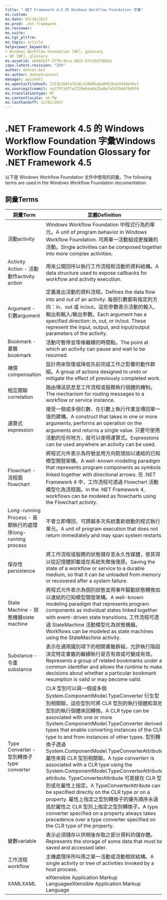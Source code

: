 ```yaml
---
title: ".NET Framework 4.5 的 Windows Workflow Foundation 字彙"
ms.custom: 
ms.date: 03/30/2017
ms.prod: .net-framework
ms.reviewer: 
ms.suite: 
ms.tgt_pltfrm: 
ms.topic: article
helpviewer_keywords:
- Windows Workflow Foundation [WF], glossary
- WF [WF], glossary
ms.assetid: ab682b2f-3779-45ca-b831-b7c03d7dbb3a
caps.latest.revision: "259"
author: dotnet-bot
ms.author: dotnetcontent
manager: wpickett
ms.openlocfilehash: 1153b1b87a7b16c330d05a6a89516ab1944bf6e1
ms.sourcegitcommit: ce279f2d7fe2220e6ea0a25a8a7a5370ddf8d9f0
ms.translationtype: MT
ms.contentlocale: zh-TW
ms.lasthandoff: 12/02/2017
---
```

# <a name="windows-workflow-foundation-glossary-for-net-framework-45"></a><span data-ttu-id="c1a26-102">.NET Framework 4.5 的 Windows Workflow Foundation 字彙</span><span class="sxs-lookup"><span data-stu-id="c1a26-102">Windows Workflow Foundation Glossary for .NET Framework 4.5</span></span>
<span data-ttu-id="c1a26-103">以下是 Windows Workflow Foundation 文件中使用的詞彙。</span><span class="sxs-lookup"><span data-stu-id="c1a26-103">The following terms are used in the Windows Workflow Foundation documentation.</span></span>  
  
## <a name="terms"></a><span data-ttu-id="c1a26-104">詞彙</span><span class="sxs-lookup"><span data-stu-id="c1a26-104">Terms</span></span>  
  
|<span data-ttu-id="c1a26-105">詞彙</span><span class="sxs-lookup"><span data-stu-id="c1a26-105">Term</span></span>|<span data-ttu-id="c1a26-106">定義</span><span class="sxs-lookup"><span data-stu-id="c1a26-106">Definition</span></span>|  
|----------|----------------|  
|<span data-ttu-id="c1a26-107">活動</span><span class="sxs-lookup"><span data-stu-id="c1a26-107">activity</span></span>|<span data-ttu-id="c1a26-108">Windows Workflow Foundation 中程式行為的單元。</span><span class="sxs-lookup"><span data-stu-id="c1a26-108">A unit of program behavior in Windows Workflow Foundation.</span></span> <span data-ttu-id="c1a26-109">可將單一活動組成更複雜的活動。</span><span class="sxs-lookup"><span data-stu-id="c1a26-109">Single activities can be composed together into more complex activities.</span></span>|  
|<span data-ttu-id="c1a26-110">Activity Action - 活動動作</span><span class="sxs-lookup"><span data-stu-id="c1a26-110">activity action</span></span>|<span data-ttu-id="c1a26-111">用來公開回呼以執行工作流程和活動的資料結構。</span><span class="sxs-lookup"><span data-stu-id="c1a26-111">A data structure used to expose callbacks for workflow and activity execution.</span></span>|  
|<span data-ttu-id="c1a26-112">Argument - 引數</span><span class="sxs-lookup"><span data-stu-id="c1a26-112">argument</span></span>|<span data-ttu-id="c1a26-113">定義進出活動的資料流程。</span><span class="sxs-lookup"><span data-stu-id="c1a26-113">Defines the data flow into and out of an activity.</span></span> <span data-ttu-id="c1a26-114">每個引數都有指定的方向：in、out 或 in/out。這些參數表示活動的輸入、輸出和輸入/輸出參數。</span><span class="sxs-lookup"><span data-stu-id="c1a26-114">Each argument has a specified direction: in, out, or in/out. These represent the input, output, and input/output parameters of the activity.</span></span>|  
|<span data-ttu-id="c1a26-115">Bookmark - 書籤</span><span class="sxs-lookup"><span data-stu-id="c1a26-115">bookmark</span></span>|<span data-ttu-id="c1a26-116">活動可暫停並等候繼續的時間點。</span><span class="sxs-lookup"><span data-stu-id="c1a26-116">The point at which an activity can pause and wait to be resumed.</span></span>|  
|<span data-ttu-id="c1a26-117">補償</span><span class="sxs-lookup"><span data-stu-id="c1a26-117">compensation</span></span>|<span data-ttu-id="c1a26-118">設計用來恢復或降低先前完成工作之影響的動作群組。</span><span class="sxs-lookup"><span data-stu-id="c1a26-118">A group of actions designed to undo or mitigate the effect of previously completed work.</span></span>|  
|<span data-ttu-id="c1a26-119">相互關聯</span><span class="sxs-lookup"><span data-stu-id="c1a26-119">correlation</span></span>|<span data-ttu-id="c1a26-120">路由傳送訊息至工作流程或服務執行個體的機制。</span><span class="sxs-lookup"><span data-stu-id="c1a26-120">The mechanism for routing messages to a workflow or service instance.</span></span>|  
|<span data-ttu-id="c1a26-121">運算式</span><span class="sxs-lookup"><span data-stu-id="c1a26-121">expression</span></span>|<span data-ttu-id="c1a26-122">接受一個或多個引數、在引數上執行作業並傳回單一值的建構。</span><span class="sxs-lookup"><span data-stu-id="c1a26-122">A construct that takes in one or more arguments, performs an operation on the arguments and returns a single value.</span></span> <span data-ttu-id="c1a26-123">只要可使用活動的任何地方，就可以使用運算式。</span><span class="sxs-lookup"><span data-stu-id="c1a26-123">Expressions can be used anywhere an activity can be used.</span></span>|  
|<span data-ttu-id="c1a26-124">Flowchart - 流程圖</span><span class="sxs-lookup"><span data-stu-id="c1a26-124">flowchart</span></span>|<span data-ttu-id="c1a26-125">將程式元件表示為符號並用方向箭頭加以連結的已知模型開發架構。</span><span class="sxs-lookup"><span data-stu-id="c1a26-125">A well-known modeling paradigm that represents program components as symbols linked together with directional arrows.</span></span>  <span data-ttu-id="c1a26-126">在 .NET Framework 4 中，工作流程可透過 Flowchart 活動模型化為流程圖。</span><span class="sxs-lookup"><span data-stu-id="c1a26-126">In the .NET Framework 4, workflows can be modeled as flowcharts using the Flowchart activity.</span></span>|  
|<span data-ttu-id="c1a26-127">Long-running Process - 長期執行的處理序</span><span class="sxs-lookup"><span data-stu-id="c1a26-127">long-running process</span></span>|<span data-ttu-id="c1a26-128">不會立即傳回、可跨越多次系統重新啟動的程式執行單元。</span><span class="sxs-lookup"><span data-stu-id="c1a26-128">A unit of program execution that does not return immediately and may span system restarts.</span></span>|  
|<span data-ttu-id="c1a26-129">保存性</span><span class="sxs-lookup"><span data-stu-id="c1a26-129">persistence</span></span>|<span data-ttu-id="c1a26-130">將工作流程或服務的狀態儲存至永久性媒體，使其得以從記憶體卸載或在系統失敗後復原。</span><span class="sxs-lookup"><span data-stu-id="c1a26-130">Saving the state of a workflow or service to a durable medium, so that it can be unloaded from memory or recovered after a system failure.</span></span>|  
|<span data-ttu-id="c1a26-131">State Machine - 狀態機器</span><span class="sxs-lookup"><span data-stu-id="c1a26-131">state machine</span></span>|<span data-ttu-id="c1a26-132">將程式元件表示為個別狀態並用事件驅動狀態轉換加以連結的已知模型開發架構。</span><span class="sxs-lookup"><span data-stu-id="c1a26-132">A well-known modeling paradigm that represents program components as individual states linked together with event-driven state transitions.</span></span>  <span data-ttu-id="c1a26-133">工作流程可透過 StateMachine 活動模型化為狀態機器。</span><span class="sxs-lookup"><span data-stu-id="c1a26-133">Workflows can be modeled as state machines using the StateMachine activity.</span></span>|  
|<span data-ttu-id="c1a26-134">Substance - 令重</span><span class="sxs-lookup"><span data-stu-id="c1a26-134">substance</span></span>|<span data-ttu-id="c1a26-135">表示在通用識別項下的相關書籤群組，允許執行階段決定特定書籤的繼續執行是否有效或可變成有效。</span><span class="sxs-lookup"><span data-stu-id="c1a26-135">Represents a group of related bookmarks under a common identifier and allows the runtime to make decisions about whether a particular bookmark resumption is valid or may become valid.</span></span>|  
|<span data-ttu-id="c1a26-136">Type Converter - 型別轉換子</span><span class="sxs-lookup"><span data-stu-id="c1a26-136">type converter</span></span>|<span data-ttu-id="c1a26-137">CLR 型別可以與一個或多個 System.ComponentModel.TypeConverter 衍生型別相關聯，這些型別可將 CLR 型別的執行個體和其他型別的執行個體來回轉換。</span><span class="sxs-lookup"><span data-stu-id="c1a26-137">A CLR type can be associated with one or more System.ComponentModel.TypeConverter derived types that enable converting instances of the CLR type to and from instances of other types.</span></span> <span data-ttu-id="c1a26-138">型別轉換子透過 System.ComponentModel.TypeConverterAttribute 屬性來與 CLR 型別相關聯。</span><span class="sxs-lookup"><span data-stu-id="c1a26-138">A type converterr is associated with a CLR type using the System.ComponentModel.TypeConverterAttribute attribute.</span></span>  <span data-ttu-id="c1a26-139">TypeConverterAttribute 可直接在 CLR 型別或在屬性上指定。</span><span class="sxs-lookup"><span data-stu-id="c1a26-139">A TypeConverterAttribute can be specified directly on the CLR type or on a property.</span></span> <span data-ttu-id="c1a26-140">屬性上指定之型別轉換子的優先順序永遠高於屬性之 CLR 型別上指定之型別轉換子。</span><span class="sxs-lookup"><span data-stu-id="c1a26-140">A type converter specified on a property always takes precedence over a type converter specified on the CLR type of the property.</span></span>|  
|<span data-ttu-id="c1a26-141">變數</span><span class="sxs-lookup"><span data-stu-id="c1a26-141">variable</span></span>|<span data-ttu-id="c1a26-142">表示必須儲存以供稍後存取之部分資料的儲存體。</span><span class="sxs-lookup"><span data-stu-id="c1a26-142">Represents the storage of some data that must be saved and accessed later.</span></span>|  
|<span data-ttu-id="c1a26-143">工作流程</span><span class="sxs-lookup"><span data-stu-id="c1a26-143">workflow</span></span>|<span data-ttu-id="c1a26-144">主機處理序所叫用之單一活動或活動樹狀結構。</span><span class="sxs-lookup"><span data-stu-id="c1a26-144">A single activity or tree of activities invoked by a host process.</span></span>|  
|<span data-ttu-id="c1a26-145">XAML</span><span class="sxs-lookup"><span data-stu-id="c1a26-145">XAML</span></span>|<span data-ttu-id="c1a26-146">eXtensible Application Markup Language</span><span class="sxs-lookup"><span data-stu-id="c1a26-146">eXtensible Application Markup Language</span></span>|
